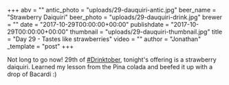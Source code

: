 +++
abv = ""
antic_photo = "uploads/29-dauquiri-antic.jpg"
beer_name = "Strawberry Daiquiri"
beer_photo = "uploads/29-dauquiri-drink.jpg"
brewer = ""
date = "2017-10-29T00:00:00+00:00"
publishdate = "2017-10-29T00:00:00+00:00"
thumbnail = "uploads/29-dauquiri-thumbnail.jpg"
title = "Day 29 - Tastes like strawberries"
video = ""
author = "Jonathan"
_template = "post"
+++

Not long to go now! 29th of [#Drinktober](https://www.facebook.com/hashtag/drinktober?epa=HASHTAG), tonight's offering is a strawberry daiquiri. Learned my lesson from the Pina colada and beefed it up with a drop of Bacardi :)
